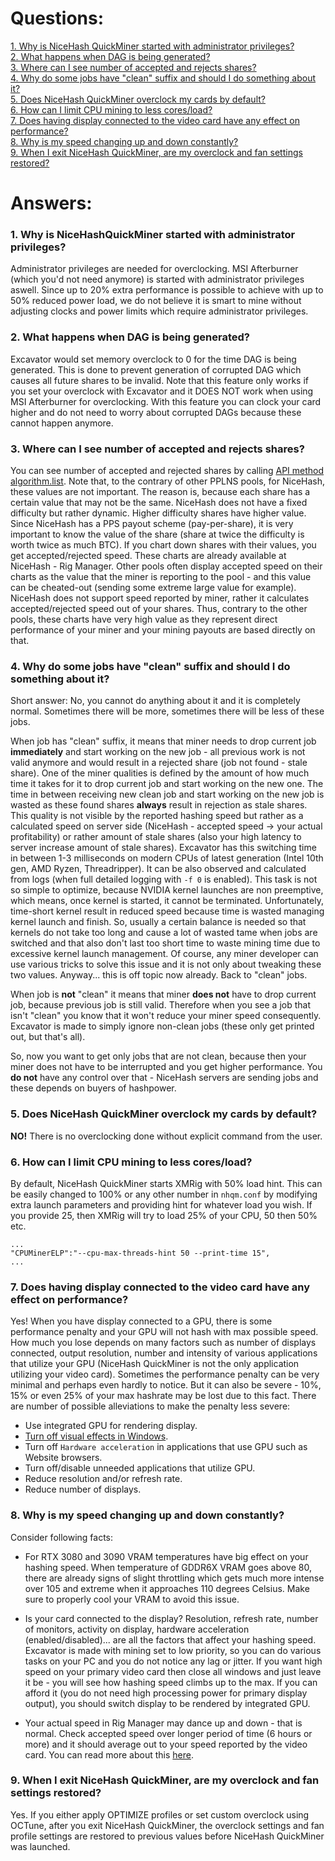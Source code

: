 # Questions:
[1. Why is NiceHash QuickMiner started with administrator privileges?](#faq01)<br>
[2. What happens when DAG is being generated?](#faq02)<br>
[3. Where can I see number of accepted and rejects shares?](#faq03)<br>
[4. Why do some jobs have "clean" suffix and should I do something about it?](#faq04)<br>
[5. Does NiceHash QuickMiner overclock my cards by default?](#faq05)<br>
[6. How can I limit CPU mining to less cores/load?](#faq06)<br>
[7. Does having display connected to the video card have any effect on performance?](#faq07)<br>
[8. Why is my speed changing up and down constantly?](#faq08)<br>
[9. When I exit NiceHash QuickMiner, are my overclock and fan settings restored?](#faq09)<br>

# Answers:

### <a name="faq01"></a> 1. Why is NiceHashQuickMiner started with administrator privileges?

Administrator privileges are needed for overclocking. MSI Afterburner (which you'd not need anymore) is started with administrator privileges aswell. Since up to 20% extra performance is possible to achieve with up to 50% reduced power load, we do not believe it is smart to mine without adjusting clocks and power limits which require administrator privileges.

### <a name="faq02"></a> 2. What happens when DAG is being generated?

Excavator would set memory overclock to 0 for the time DAG is being generated. This is done to prevent generation of corrupted DAG which causes all future shares to be invalid. Note that this feature only works if you set your overclock with Excavator and it DOES NOT work when using MSI Afterburner for overclocking. With this feature you can clock your card higher and do not need to worry about corrupted DAGs because these cannot happen anymore.

### <a name="faq03"></a> 3. Where can I see number of accepted and rejects shares?

You can see number of accepted and rejected shares by calling [API method algorithm.list](https://github.com/nicehash/excavator/tree/master/api#algorithm-list). Note that, to the contrary of other PPLNS pools, for NiceHash, these values are not important. The reason is, because each share has a certain value that may not be the same. NiceHash does not have a fixed difficulty but rather dynamic. Higher difficulty shares have higher value. Since NiceHash has a PPS payout scheme (pay-per-share), it is very important to know the value of the share (share at twice the difficulty is worth twice as much BTC). If you chart down shares with their values, you get accepted/rejected speed. These charts are already available at NiceHash - Rig Manager. Other pools often display accepted speed on their charts as the value that the miner is reporting to the pool - and this value can be cheated-out (sending some extreme large value for example). NiceHash does not support speed reported by miner, rather it calculates accepted/rejected speed out of your shares. Thus, contrary to the other pools, these charts have very high value as they represent direct performance of your miner and your mining payouts are based directly on that.

### <a name="faq04"></a> 4. Why do some jobs have "clean" suffix and should I do something about it?

Short answer: No, you cannot do anything about it and it is completely normal. Sometimes there will be more, sometimes there will be less of these jobs.

When job has "clean" suffix, it means that miner needs to drop current job **immediately** and start working on the new job - all previous work is not valid anymore and would result in a rejected share (job not found - stale share). One of the miner qualities is defined by the amount of how much time it takes for it to drop current job and start working on the new one. The time in between receiving new clean job and start working on the new job is wasted as these found shares **always** result in rejection as stale shares. This quality is not visible by the reported hashing speed but rather as a calculated speed on server side (NiceHash - accepted speed -> your actual profitability) or rather amount of stale shares (also your high latency to server increase amount of stale shares). Excavator has this switching time in between 1-3 milliseconds on modern CPUs of latest generation (Intel 10th gen, AMD Ryzen, Threadripper). It can be also observed and calculated from logs (when full detailed logging with `-f 0` is enabled). This task is not so simple to optimize, because NVIDIA kernel launches are non preemptive, which means, once kernel is started, it cannot be terminated. Unfortunately, time-short kernel result in reduced speed because time is wasted managing kernel launch and finish. So, usually a certain balance is needed so that kernels do not take too long and cause a lot of wasted tame when jobs are switched and that also don't last too short time to waste mining time due to excessive kernel launch management. Of course, any miner developer can use various tricks to solve this issue and it is not only about tweaking these two values. Anyway... this is off topic now already. Back to "clean" jobs.

When job is **not** "clean" it means that miner **does not** have to drop current job, because previous job is still valid. Therefore when you see a job that isn't "clean" you know that it won't reduce your miner speed consequently. Excavator is made to simply ignore non-clean jobs (these only get printed out, but that's all).

So, now you want to get only jobs that are not clean, because then your miner does not have to be interrupted and you get higher performance. You **do not** have any control over that - NiceHash servers are sending jobs and these depends on buyers of hashpower.

### <a name="faq05"></a> 5. Does NiceHash QuickMiner overclock my cards by default?
**NO!** There is no overclocking done without explicit command from the user.


### <a name="faq06"></a> 6. How can I limit CPU mining to less cores/load?
By default, NiceHash QuickMiner starts XMRig with 50% load hint. This can be easily changed to 100% or any other number in `nhqm.conf` by modifying extra launch parameters and providing hint for whatever load you wish. If you provide 25, then XMRig will try to load 25% of your CPU, 50 then 50% etc.
```
...
"CPUMinerELP":"--cpu-max-threads-hint 50 --print-time 15",
...
```


### <a name="faq07"></a> 7. Does having display connected to the video card have any effect on performance?
Yes! When you have display connected to a GPU, there is some performance penalty and your GPU will not hash with max possible speed. How much you lose depends on many factors such as number of displays connected, output resolution, number and intensity of various applications that utilize your GPU (NiceHash QuickMiner is not the only application utilizing your video card). Sometimes the performance penalty can be very minimal and perhaps even hardly to notice. But it can also be severe - 10%, 15% or even 25% of your max hashrate may be lost due to this fact. There are number of possible alleviations to make the penalty less severe:
- Use integrated GPU for rendering display.
- [Turn off visual effects in Windows](https://www.windowscentral.com/how-disable-system-visual-effects-boost-performance-windows-10).
- Turn off `Hardware acceleration` in applications that use GPU such as Website browsers.
- Turn off/disable unneeded applications that utilize GPU.
- Reduce resolution and/or refresh rate.
- Reduce number of displays.




### <a name="faq08"></a> 8. Why is my speed changing up and down constantly?
Consider following facts:

* For RTX 3080 and 3090 VRAM temperatures have big effect on your hashing speed. When temperature of GDDR6X VRAM goes above 80, there are already signs of slight throttling which gets much more intense over 105 and extreme when it approaches 110 degrees Celsius. Make sure to properly cool your VRAM to avoid this issue.

* Is your card connected to the display? Resolution, refresh rate, number of monitors, activity on display, hardware acceleration (enabled/disabled)... are all the factors that affect your hashing speed. Excavator is made with mining set to low priority, so you can do various tasks on your PC and you do not notice any lag or jitter. If you want high speed on your primary video card then close all windows and just leave it be - you will see how hashing speed climbs up to the max. If you can afford it (you do not need high processing power for primary display output), you should switch display to be rendered by integrated GPU.

* Your actual speed in Rig Manager may dance up and down - that is normal. Check accepted speed over longer period of time (6 hours or more) and it should average out to your speed reported by the video card. You can read more about this [here](https://github.com/nicehash/NiceHashQuickMiner/wiki/Hashing-speed,-accepted-rejected-speed-and-shares).


### <a name="faq09"></a> 9.  When I exit NiceHash QuickMiner, are my overclock and fan settings restored?
Yes. If you either apply OPTIMIZE profiles or set custom overclock using OCTune, after you exit NiceHash QuickMiner, the overclock settings and fan profile settings are restored to previous values before NiceHash QuickMiner was launched.